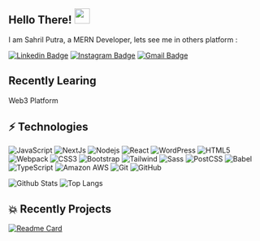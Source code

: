 ## Hello There! <img src="https://raw.githubusercontent.com/aemmadi/aemmadi/master/wave.gif" width="30">

I am Sahril Putra, a MERN Developer, lets see me in others platform :

[![Linkedin Badge](https://img.shields.io/badge/-sahrilputra-blue?style=flat-square&logo=Linkedin&logoColor=white&link=https://www.linkedin.com/in/sahril-putra10/)](https://www.linkedin.com/in/sahril-putra10/)
[![Instagram Badge](https://img.shields.io/badge/-sahrilputra10-purple?style=flat-square&logo=instagram&logoColor=white&link=https://instagram.com/sahrilputra10/)](https://www.instagram.com/sahrilputra10/)
[![Gmail Badge](https://img.shields.io/badge/-sahril.devme@gmail.com-c14438?style=flat-square&logo=Gmail&logoColor=white&link=mailto:sahril.devme@gmail.com)](mailto:sahril.devme@gmail.com)

## Recently Learing
Web3 Platform
## ⚡ Technologies

![JavaScript](https://img.shields.io/badge/-JavaScript-black?style=flat-square&logo=javascript)
![NextJs](https://img.shields.io/badge/-NextJs-black?style=flat-square&logo=Next.js)
![Nodejs](https://img.shields.io/badge/-Nodejs-black?style=flat-square&logo=Node.js)
![React](https://img.shields.io/badge/-React-black?style=flat-square&logo=react)
![WordPress](https://img.shields.io/badge/-Wordpress-21759B?style=flat-square&logo=WordPress)
![HTML5](https://img.shields.io/badge/-HTML5-E34F26?style=flat-square&logo=html5&logoColor=white)
![Webpack](https://img.shields.io/badge/-Webpack-8DD6F9?style=flat-square&logo=Webpack&logoColor=white)
![CSS3](https://img.shields.io/badge/-CSS3-1572B6?style=flat-square&logo=css3)
![Bootstrap](https://img.shields.io/badge/-Bootstrap-563D7C?style=flat-square&logo=bootstrap)
![Tailwind](https://img.shields.io/badge/-Tailwind-06B6D4?style=flat-square&logo=Tailwind-CSS&logoColor=white)
![Sass](https://img.shields.io/badge/-Sass-CC6699?style=flat-square&logo=Sass&logoColor=white)
![PostCSS](https://img.shields.io/badge/-PostCSS-DD3A0A?style=flat-square&logo=PostCSS&logoColor=white)
![Babel](https://img.shields.io/badge/-Babel-F9DC3E?style=flat-square&logo=Babel&logoColor=black)
![TypeScript](https://img.shields.io/badge/-TypeScript-007ACC?style=flat-square&logo=typescript&logoColor=white)
![Amazon AWS](https://img.shields.io/badge/Amazon%20AWS-232F3E?style=flat-square&logo=amazon-aws)
![Git](https://img.shields.io/badge/-Git-black?style=flat-square&logo=git)
![GitHub](https://img.shields.io/badge/-GitHub-181717?style=flat-square&logo=github)

![Github Stats](https://github-readme-stats.vercel.app/api?username=sahrilputra&count_private=true&show_icons=true&include_all_commits=true&theme=dark)
![Top Langs](https://github-readme-stats.vercel.app/api/top-langs/?username=sahrilputra&hide=TeX&layout=compact&theme=dark)

## 💥 Recently Projects
[![Readme Card](https://github-readme-stats.vercel.app/api/pin/?username=sahrilputra&repo=notes-&theme=dark)](https://github.com/sahrilputra/notes-)
